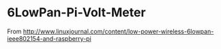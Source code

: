 # 6LowPan-Pi-Volt-Meter
From http://www.linuxjournal.com/content/low-power-wireless-6lowpan-ieee802154-and-raspberry-pi

